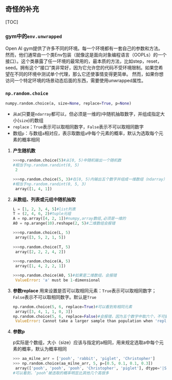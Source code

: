 ## 奇怪的补充

[TOC]

### gym中的`env.unwrapped`

Open AI gym提供了许多不同的环境。每一个环境都有一套自己的参数和方法。然而，他们通常由一个类Env包装（就像这是面向对象编程语言（OOPLs）的一个接口）。这个类暴露了任一环境的最常用的，最本质的方法，比如step，reset，seed。拥有这个“接口”类非常好，因为它允许您的代码不受环境限制。如果您希望在不同的环境中测试单个代理，那么它还使事情变得更简单。
然而，如果你想访问一个特定环境的场景动态后面的东西，需要使用unwrapped属性。

### `np.random.choice`

```python
numpy.random.choice(a, size=None, replace=True, p=None)
```

- 从a(只要是`ndarray`都可以，但必须是一维的)中随机抽取数字，并组成指定大小(`size`)的数组
- `replace`：`True`表示可以取相同数字，`False`表示不可以取相同数字
- 数组`p`：与数组`a`相对应，表示取数组`a`中每个元素的概率，默认为选取每个元素的概率相同

1. **产生随机数**

   ```python
   >>>np.random.choice(5)#从[0, 5)中随机输出一个随机数
   #相当于np.random.randint(0, 5)
   	2
   
   >>>np.random.choice(5, 3)#在[0, 5)内输出五个数字并组成一维数组（ndarray）
   #相当于np.random.randint(0, 5, 3)
   	array([1, 4, 1])
   ```

2. **从数组、列表或元组中随机抽取**

   ```python
   L = [1, 2, 3, 4, 5]#list列表
   T = (2, 4, 6, 2)#tuple元组
   A = np.array([4, 2, 1])#numpy,array数组,必须是一维的
   A0 = np.arange(10).reshape(2, 5)#二维数组会报错
   
   >>>np.random.choice(L, 5)
   	array([3, 5, 2, 1, 5])
   	
   >>>np.random.choice(T, 5)
   	array([2, 2, 2, 4, 2])
    
   >>>np.random.choice(A, 5)
   	array([1, 4, 2, 2, 1])
   
   >>>np.random.choice(A0, 5)#如果是二维数组，会报错
   	ValueError: 'a' must be 1-dimensional
   ```

3. **参数replace**
   用来设置是否可以取相同元素：`True`表示可以取相同数字；`False`表示不可以取相同数字。默认是`True`

   ```python
   np.random.choice(5, 6, replace=True)#可以看到有相同元素
   	array([3, 4, 1, 1, 0, 3])
   np.random.choice(5, 6, replace=False)#会报错，因为五个数字中取六个，不可能不取到重复的数字
   	ValueError: Cannot take a larger sample than population when 'replace=False'
   ```

4. **参数p**

   p实际是个数组，大小（size）应该与指定的a相同，用来规定选取a中每个元素的概率，默认为概率相同

   ```python
   >>> aa_milne_arr = ['pooh', 'rabbit', 'piglet', 'Christopher']
   >>> np.random.choice(aa_milne_arr, 5, p=[0.5, 0.1, 0.1, 0.3])
   	array(['pooh', 'pooh', 'pooh', 'Christopher', 'piglet'], dtype='|S11')
   #可以看到，‘pooh’被选取的概率明显比其他几个高很多
   ```